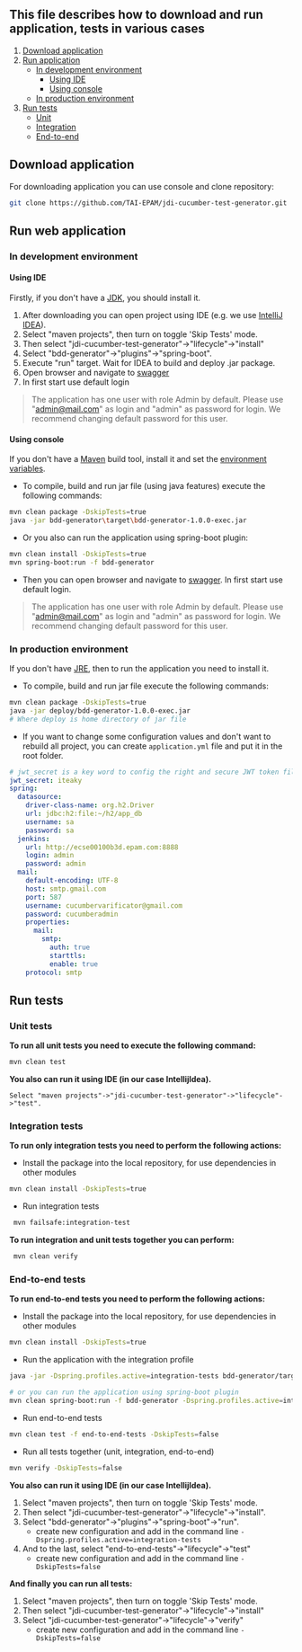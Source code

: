 ## This file describes how to download and run application, tests in various cases
 1. [Download application](#download-application)
 2. [Run application](#run-web-application)
 	- [In development environment](#in-development-environment)
 		- [Using IDE](#using-ide)
 		- [Using console](#using-console)	
 	- [In production environment](#in-production-environment)
 3. [Run tests](#run-tests)
 	- [Unit](#unit-tests)
 	- [Integration](#integration-tests) 
 	- [End-to-end](#end-to-end-tests)


## Download application
For downloading application you can use console and clone repository:
```bash
git clone https://github.com/TAI-EPAM/jdi-cucumber-test-generator.git
```

## Run web application
### In development environment
#### Using IDE
Firstly, if you don't have a [JDK](http://www.oracle.com/technetwork/java/javase/downloads/index.html), you should install it.

1. After downloading you can open project using IDE (e.g. we  use [IntelliJ IDEA](https://www.jetbrains.com/idea/download/#section=windows)).
2. Select "maven projects", then turn on toggle 'Skip Tests' mode.
3. Then select "jdi-cucumber-test-generator"->"lifecycle"->"install"
4. Select "bdd-generator"->"plugins"->"spring-boot".
5. Execute "run" target. Wait for IDEA to build and deploy .jar package. 
6. Open browser and navigate to [swagger](localhost:8080/swagger-ui.html)
7. In first start use default login

>The application has one user with role Admin by default.
>Please use "admin@mail.com" as login and "admin" as password for login.
>We recommend changing default password for this user.

#### Using console
If you don't have a [Maven](https://maven.apache.org/download.cgi) build tool, install it and set the [environment variables](https://www.mkyong.com/maven/how-to-install-maven-in-windows/).

* To compile, build and run jar file (using java features) execute the following commands:
```bash
mvn clean package -DskipTests=true
java -jar bdd-generator\target\bdd-generator-1.0.0-exec.jar 
```

* Or you also can run the application using spring-boot plugin:
```bash
mvn clean install -DskipTests=true
mvn spring-boot:run -f bdd-generator
```
* Then you can open browser and navigate to [swagger](localhost:8080/swagger-ui.html). In first start use default login.

>The application has one user with role Admin by default.
>Please use "admin@mail.com" as login and "admin" as password for login.
>We recommend changing default password for this user.

### In production environment
If you don't have [JRE](http://www.oracle.com/technetwork/java/javase/downloads/index.html), then to run the application you need to install it.

* To compile, build and run jar file execute the following commands:
```bash
mvn clean package -DskipTests=true
java -jar deploy/bdd-generator-1.0.0-exec.jar
# Where deploy is home directory of jar file 
```

* If you want to change some configuration values and don't want to rebuild all project, you can
create `application.yml` file and put it in the root folder.
```yaml
# jwt_secret is a key word to config the right and secure JWT token file
jwt_secret: iteaky
spring:
  datasource:
    driver-class-name: org.h2.Driver
    url: jdbc:h2:file:~/h2/app_db
    username: sa
    password: sa
  jenkins:
    url: http://ecse00100b3d.epam.com:8888
    login: admin
    password: admin
  mail:
  	default-encoding: UTF-8
    host: smtp.gmail.com
    port: 587
    username: cucumbervarificator@gmail.com
    password: cucumberadmin
    properties:
      mail:
        smtp:
          auth: true
          starttls:
          enable: true
    protocol: smtp
``` 

## Run tests
### Unit tests

**To run all unit tests you need to execute the following command:**

 ```bash
 mvn clean test
 ```
 
**You also can run it using IDE (in our case IntellijIdea).**

`Select "maven projects"->"jdi-cucumber-test-generator"->"lifecycle"->"test".`

### Integration tests
**To run only integration tests you need to perform the following actions:**

* Install the package into the local repository, for use dependencies in other modules
 ```bash
 mvn clean install -DskipTests=true
 ```
* Run integration tests
 ```bash
  mvn failsafe:integration-test
 ```
 
**To run integration and unit tests together you can perform:**
 ```bash
  mvn clean verify
 ```
 
### End-to-end tests

**To run end-to-end tests you need to perform the following actions:**
 
* Install the package into the local repository, for use dependencies in other modules
 ```bash
 mvn clean install -DskipTests=true
 ```
* Run the application with the integration profile
 ```bash
 java -jar -Dspring.profiles.active=integration-tests bdd-generator/target/bdd-generator-1.0.0-exec.jar
 
# or you can run the application using spring-boot plugin
 mvn clean spring-boot:run -f bdd-generator -Dspring.profiles.active=integration-tests
 ```
* Run end-to-end tests
 ```bash
 mvn clean test -f end-to-end-tests -DskipTests=false
 ```
* Run all tests together (unit, integration, end-to-end)
 ```bash
 mvn verify -DskipTests=false
 ```
 
 **You also can run it using IDE (in our case IntellijIdea).**
 1. Select "maven projects", then turn on toggle 'Skip Tests' mode.
 2. Then select "jdi-cucumber-test-generator"->"lifecycle"->"install".
 3. Select "bdd-generator"->"plugins"->"spring-boot"->"run".
 	- create new configuration and add in the command line `-Dspring.profiles.active=integration-tests`
 4. And to the last, select "end-to-end-tests"->"lifecycle"->"test"
    - create new configuration and add in the command line `-DskipTests=false`
  
 **And finally you can run all tests:**
 
 1. Select "maven projects", then turn on toggle 'Skip Tests' mode.
 2. Then select "jdi-cucumber-test-generator"->"lifecycle"->"install"
 3. Select "jdi-cucumber-test-generator"->"lifecycle"->"verify"
    - create new configuration and add in the command line `-DskipTests=false`